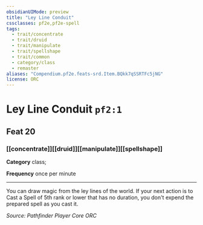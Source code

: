 ```yaml
---
obsidianUIMode: preview
title: "Ley Line Conduit"
cssclasses: pf2e,pf2e-spell
tags:
  - trait/concentrate
  - trait/druid
  - trait/manipulate
  - trait/spellshape
  - trait/common
  - category/class
  - remaster
aliases: "Compendium.pf2e.feats-srd.Item.BQkk7qSSRTFc5jNG"
license: ORC
---
```

# Ley Line Conduit `pf2:1`
## Feat 20
### [[concentrate]][[druid]][[manipulate]][[spellshape]]

**Category** class; 




**Frequency** once per minute

* * *

You can draw magic from the ley lines of the world. If your next action is to Cast a Spell of 5th rank or lower that has no duration, you don't expend the prepared spell as you cast it.

*Source: Pathfinder Player Core*
*ORC*
